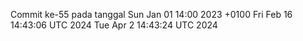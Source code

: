 Commit ke-55 pada tanggal Sun Jan 01 14:00 2023 +0100
Fri Feb 16 14:43:06 UTC 2024
Tue Apr  2 14:43:24 UTC 2024
